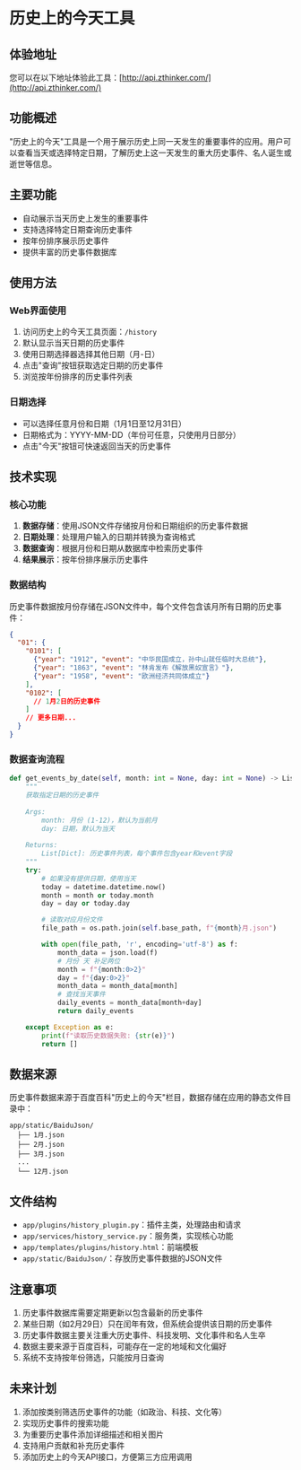 # 历史上的今天工具

## 体验地址

您可以在以下地址体验此工具：[http://api.zthinker.com/](http://api.zthinker.com/)

## 功能概述

"历史上的今天"工具是一个用于展示历史上同一天发生的重要事件的应用。用户可以查看当天或选择特定日期，了解历史上这一天发生的重大历史事件、名人诞生或逝世等信息。

## 主要功能

- 自动展示当天历史上发生的重要事件
- 支持选择特定日期查询历史事件
- 按年份排序展示历史事件
- 提供丰富的历史事件数据库

## 使用方法

### Web界面使用

1. 访问历史上的今天工具页面：`/history`
2. 默认显示当天日期的历史事件
3. 使用日期选择器选择其他日期（月-日）
4. 点击"查询"按钮获取选定日期的历史事件
5. 浏览按年份排序的历史事件列表

### 日期选择

- 可以选择任意月份和日期（1月1日至12月31日）
- 日期格式为：YYYY-MM-DD（年份可任意，只使用月日部分）
- 点击"今天"按钮可快速返回当天的历史事件

## 技术实现

### 核心功能

1. **数据存储**：使用JSON文件存储按月份和日期组织的历史事件数据
2. **日期处理**：处理用户输入的日期并转换为查询格式
3. **数据查询**：根据月份和日期从数据库中检索历史事件
4. **结果展示**：按年份排序展示历史事件

### 数据结构

历史事件数据按月份存储在JSON文件中，每个文件包含该月所有日期的历史事件：

```json
{
  "01": {
    "0101": [
      {"year": "1912", "event": "中华民国成立，孙中山就任临时大总统"},
      {"year": "1863", "event": "林肯发布《解放黑奴宣言》"},
      {"year": "1958", "event": "欧洲经济共同体成立"}
    ],
    "0102": [
      // 1月2日的历史事件
    ]
    // 更多日期...
  }
}
```

### 数据查询流程

```python
def get_events_by_date(self, month: int = None, day: int = None) -> List[Dict]:
    """
    获取指定日期的历史事件
    
    Args:
        month: 月份 (1-12)，默认为当前月
        day: 日期，默认为当天
        
    Returns:
        List[Dict]: 历史事件列表，每个事件包含year和event字段
    """
    try:
        # 如果没有提供日期，使用当天
        today = datetime.datetime.now()
        month = month or today.month
        day = day or today.day

        # 读取对应月份文件
        file_path = os.path.join(self.base_path, f"{month}月.json")

        with open(file_path, 'r', encoding='utf-8') as f:
            month_data = json.load(f)
            # 月份 天 补足两位
            month = f"{month:0>2}"
            day = f"{day:0>2}"
            month_data = month_data[month]
            # 查找当天事件
            daily_events = month_data[month+day]
            return daily_events

    except Exception as e:
        print(f"读取历史数据失败: {str(e)}")
        return []
```

## 数据来源

历史事件数据来源于百度百科"历史上的今天"栏目，数据存储在应用的静态文件目录中：

```
app/static/BaiduJson/
  ├── 1月.json
  ├── 2月.json
  ├── 3月.json
  ...
  └── 12月.json
```

## 文件结构

- `app/plugins/history_plugin.py`：插件主类，处理路由和请求
- `app/services/history_service.py`：服务类，实现核心功能
- `app/templates/plugins/history.html`：前端模板
- `app/static/BaiduJson/`：存放历史事件数据的JSON文件

## 注意事项

1. 历史事件数据库需要定期更新以包含最新的历史事件
2. 某些日期（如2月29日）只在闰年有效，但系统会提供该日期的历史事件
3. 历史事件数据主要关注重大历史事件、科技发明、文化事件和名人生卒
4. 数据主要来源于百度百科，可能存在一定的地域和文化偏好
5. 系统不支持按年份筛选，只能按月日查询

## 未来计划

1. 添加按类别筛选历史事件的功能（如政治、科技、文化等）
2. 实现历史事件的搜索功能
3. 为重要历史事件添加详细描述和相关图片
4. 支持用户贡献和补充历史事件
5. 添加历史上的今天API接口，方便第三方应用调用
